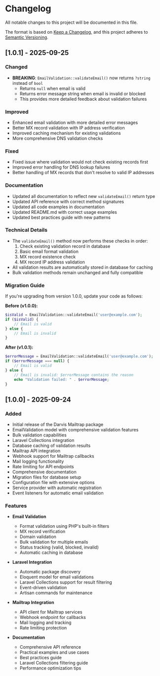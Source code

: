 # Changelog

All notable changes to this project will be documented in this file.

The format is based on [Keep a Changelog](https://keepachangelog.com/en/1.0.0/),
and this project adheres to [Semantic Versioning](https://semver.org/spec/v2.0.0.html).

## [1.0.1] - 2025-09-25

### Changed
- **BREAKING**: `EmailValidation::validateEmail()` now returns `?string` instead of `bool`
  - Returns `null` when email is valid
  - Returns error message string when email is invalid or blocked
  - This provides more detailed feedback about validation failures

### Improved
- Enhanced email validation with more detailed error messages
- Better MX record validation with IP address verification
- Improved caching mechanism for existing validations
- More comprehensive DNS validation checks

### Fixed
- Fixed issue where validation would not check existing records first
- Improved error handling for DNS lookup failures
- Better handling of MX records that don't resolve to valid IP addresses

### Documentation
- Updated all documentation to reflect new `validateEmail()` return type
- Updated API reference with correct method signatures
- Updated all code examples in documentation
- Updated README.md with correct usage examples
- Updated best practices guide with new patterns

### Technical Details
- The `validateEmail()` method now performs these checks in order:
  1. Check existing validation record in database
  2. Basic email format validation
  3. MX record existence check
  4. MX record IP address validation
- All validation results are automatically stored in database for caching
- Bulk validation methods remain unchanged and fully compatible

### Migration Guide
If you're upgrading from version 1.0.0, update your code as follows:

**Before (v1.0.0):**
```php
$isValid = EmailValidation::validateEmail('user@example.com');
if ($isValid) {
    // Email is valid
} else {
    // Email is invalid
}
```

**After (v1.0.1):**
```php
$errorMessage = EmailValidation::validateEmail('user@example.com');
if ($errorMessage === null) {
    // Email is valid
} else {
    // Email is invalid: $errorMessage contains the reason
    echo "Validation failed: " . $errorMessage;
}
```

## [1.0.0] - 2025-09-24

### Added
- Initial release of the Darvis Mailtrap package
- EmailValidation model with comprehensive validation features
- Bulk validation capabilities
- Laravel Collections integration
- Database caching of validation results
- Mailtrap API integration
- Webhook support for Mailtrap callbacks
- Mail logging functionality
- Rate limiting for API endpoints
- Comprehensive documentation
- Migration files for database setup
- Configuration file with extensive options
- Service provider with automatic registration
- Event listeners for automatic email validation

### Features
- **Email Validation**
  - Format validation using PHP's built-in filters
  - MX record verification
  - Domain validation
  - Bulk validation for multiple emails
  - Status tracking (valid, blocked, invalid)
  - Automatic caching in database

- **Laravel Integration**
  - Automatic package discovery
  - Eloquent model for email validations
  - Laravel Collections support for result filtering
  - Event-driven validation
  - Artisan commands for maintenance

- **Mailtrap Integration**
  - API client for Mailtrap services
  - Webhook endpoint for callbacks
  - Mail logging and tracking
  - Rate limiting protection

- **Documentation**
  - Comprehensive API reference
  - Practical examples and use cases
  - Best practices guide
  - Laravel Collections filtering guide
  - Performance optimization tips
